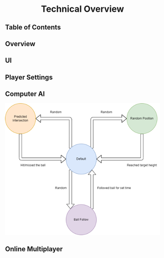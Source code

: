 # <p align="center">Technical Overview</p>

## Table of Contents

## Overview

## UI

## Player Settings

## Computer AI
![image](ComputerStateMachine.png)

## Online Multiplayer
